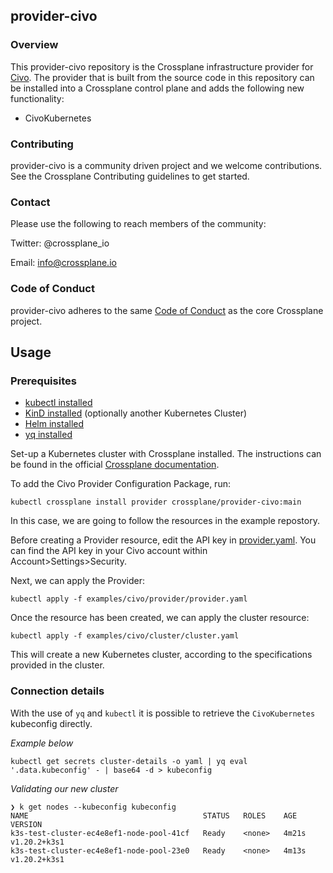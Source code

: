 ## provider-civo

### Overview

This provider-civo repository is the Crossplane infrastructure provider for [Civo](https://www.civo.com). 
The provider that is built from the source code in this repository can be installed into a Crossplane control plane and adds the following new functionality:
- CivoKubernetes

### Contributing
provider-civo is a community driven project and we welcome contributions. See the Crossplane Contributing guidelines to get started.

### Contact

Please use the following to reach members of the community:

Twitter: @crossplane_io

Email: info@crossplane.io

### Code of Conduct

provider-civo adheres to the same [Code of Conduct](https://github.com/crossplane/crossplane/blob/master/CODE_OF_CONDUCT.md) as the core Crossplane project.

## Usage

### Prerequisites
* [kubectl installed](https://kubernetes.io/docs/tasks/tools/#kubectl)
* [KinD installed](https://kind.sigs.k8s.io/docs/user/quick-start/) (optionally another Kubernetes Cluster)
* [Helm installed](https://helm.sh/) 
* [yq installed](https://mikefarah.gitbook.io/yq/) 

Set-up a Kubernetes cluster with Crossplane installed. The instructions can be found in the official [Crossplane documentation](https://crossplane.io/docs/v1.3/getting-started/install-configure.html#start-with-a-self-hosted-crossplane).

To add the Civo Provider Configuration Package, run:
```
kubectl crossplane install provider crossplane/provider-civo:main
```
In this case, we are going to follow the resources in the example repostory. 

Before creating a Provider resource, edit the API key in [provider.yaml](examples/civo/provider/provider.yaml). You can find the API key in your Civo account within Account>Settings>Security.

Next, we can apply the Provider:
```
kubectl apply -f examples/civo/provider/provider.yaml
```

Once the resource has been created, we can apply the cluster resource:
```
kubectl apply -f examples/civo/cluster/cluster.yaml
```

This will create a new Kubernetes cluster, according to the specifications provided in the cluster.

### Connection details

With the use of `yq` and `kubectl` it is possible to retrieve the `CivoKubernetes` kubeconfig directly.

_Example below_

```
kubectl get secrets cluster-details -o yaml | yq eval '.data.kubeconfig' - | base64 -d > kubeconfig
```

_Validating our new cluster_

```
❯ k get nodes --kubeconfig kubeconfig
NAME                                       STATUS   ROLES    AGE     VERSION
k3s-test-cluster-ec4e8ef1-node-pool-41cf   Ready    <none>   4m21s   v1.20.2+k3s1
k3s-test-cluster-ec4e8ef1-node-pool-23e0   Ready    <none>   4m13s   v1.20.2+k3s1
```
